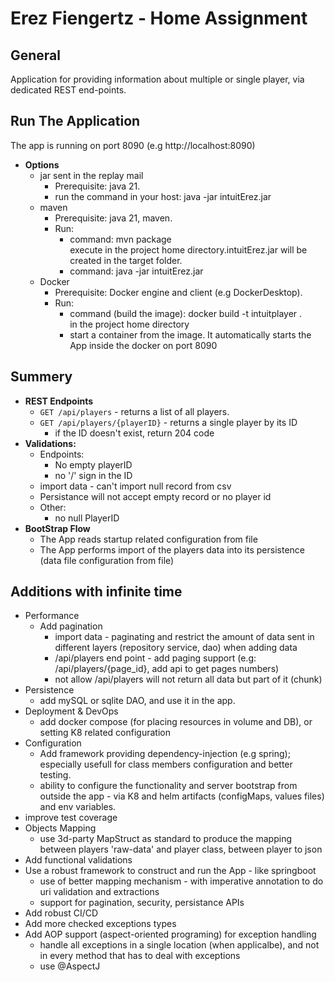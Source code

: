 # Erez Fiengertz - Home Assignment

General
---
Application for providing information about multiple or single player,
via dedicated REST end-points.

Run The Application
---
The app is running on port 8090 (e.g http://localhost:8090)  
* **Options**
  * jar sent in the replay mail
    * Prerequisite: java 21.
    * run the command in your host: java -jar intuitErez.jar
  * maven
    * Prerequisite: java 21, maven.
    * Run:
      * command: mvn package <br> execute in the project home directory.intuitErez.jar will be created in the target folder.
      * command: java -jar intuitErez.jar
  * Docker
    * Prerequisite: Docker engine and client (e.g DockerDesktop).
    * Run:
      * command (build the image): docker build -t intuitplayer . <br> in the project home directory
      * start a container from the image. It automatically starts the App inside the docker on port 8090

Summery
---
* **REST Endpoints**
  * `GET /api/players` - returns a list of all players.
  * `GET /api/players/{playerID}` - returns a single player by its ID
    * if the ID doesn't exist, return 204 code
* **Validations:**
  * Endpoints:
    * No empty playerID
    * no '/' sign in the ID
  * import data - can't import null record from csv
  * Persistance will not accept empty record or no player id
  * Other:
    * no null PlayerID
* **BootStrap Flow**
  * The App reads startup related configuration from file 
  * The App performs import of the players data into its persistence (data file configuration from file)

Additions with infinite time
---
* Performance
  * Add pagination
    * import data - paginating and restrict the amount of data sent in different layers (repository service, dao) when adding data
    * /api/players end point - add paging support (e.g: /api/players/{page_id}, add api to get pages numbers)
    * not allow /api/players will not return all data but part of it (chunk)
* Persistence
  * add mySQL or sqlite DAO, and use it in the app.
* Deployment & DevOps
  * add docker compose (for placing resources in volume and DB), or setting K8 related configuration
* Configuration
  * Add framework providing dependency-injection (e.g spring); especially usefull for class members configuration and better testing.
  * ability to configure the functionality and server bootstrap from outside the app - via K8 and helm artifacts (configMaps, values files) and env variables.
* improve test coverage
* Objects Mapping
  * use 3d-party MapStruct as standard to produce the mapping between players 'raw-data' and player class, between player to json
* Add functional validations
* Use a robust framework to construct and run the App - like springboot
  * use of better mapping mechanism - with imperative annotation to do uri validation and extractions
  * support for pagination, security, persistance APIs
* Add robust CI/CD
* Add more checked exceptions types
* Add AOP support (aspect-oriented programing) for exception handling
  * handle all exceptions in a single location (when applicalbe), and not in every method that has to deal with exceptions
  * use @AspectJ 

